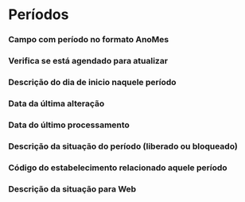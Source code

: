 # Períodos

### Campo com período no formato AnoMes
<!-- AnoMes -->

### Verifica se está agendado para atualizar
<!-- Atualizar -->

### Descrição do dia de inicio naquele período
<!-- DiaInicio -->

### Data da última alteração
<!-- DtAlter -->

### Data do último processamento
<!-- DtCalc -->

### Descrição da situação do período (liberado ou bloqueado)
<!-- Situacao -->

### Código do estabelecimento relacionado aquele período
<!-- CdEstab -->

### Descrição da situação para Web
<!-- SituacaoWeb -->
